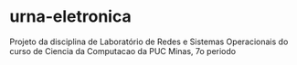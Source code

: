 # urna-eletronica

Projeto da disciplina de Laboratório de Redes e Sistemas Operacionais do curso de Ciencia da Computacao da PUC Minas, 7o periodo